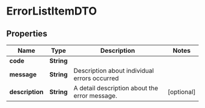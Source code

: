 

# ErrorListItemDTO

## Properties

Name | Type | Description | Notes
------------ | ------------- | ------------- | -------------
**code** | **String** |  | 
**message** | **String** | Description about individual errors occurred  | 
**description** | **String** | A detail description about the error message.  |  [optional]



